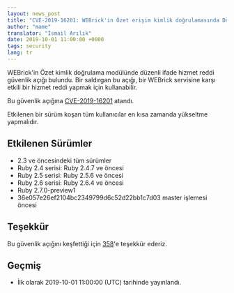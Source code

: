 ```yaml
---
layout: news_post
title: "CVE-2019-16201: WEBrick'in Özet erişim kimlik doğrulamasında Düzenli İfade Hizmet Reddi güvenlik açığı"
author: "mame"
translator: "İsmail Arılık"
date: 2019-10-01 11:00:00 +0000
tags: security
lang: tr
---
```


WEBrick'in Özet kimlik doğrulama modülünde düzenli ifade hizmet reddi güvenlik açığı bulundu.
Bir saldırgan bu açığı, bir WEBrick servisine karşı etkili bir hizmet reddi yapmak için kullanabilir.

Bu güvenlik açığına [CVE-2019-16201](https://cve.mitre.org/cgi-bin/cvename.cgi?name=CVE-2019-16201) atandı.

Etkilenen bir sürüm koşan tüm kullanıcılar en kısa zamanda yükseltme yapmalıdır.

## Etkilenen Sürümler

* 2.3 ve öncesindeki tüm sürümler
* Ruby 2.4 serisi: Ruby 2.4.7 ve öncesi
* Ruby 2.5 serisi: Ruby 2.5.6 ve öncesi
* Ruby 2.6 serisi: Ruby 2.6.4 ve öncesi
* Ruby 2.7.0-preview1
* 36e057e26ef2104bc2349799d6c52d22bb1c7d03 master işlemesi öncesi

## Teşekkür

Bu güvenlik açığını keşfettiği için [358](https://hackerone.com/358)'e teşekkür ederiz.

## Geçmiş

* İlk olarak 2019-10-01 11:00:00 (UTC) tarihinde yayınlandı.
